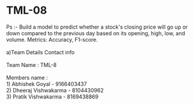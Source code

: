 # TML-08
Ps :- Build a model to predict whether a stock's closing price will go up or down compared to the previous day based on its opening, high, low, and volume. Metrics: Accuracy, F1-score.
<br>
<br>
a)Team Details Contact info
<br>
<br>
    Team Name : TML-8
    <br><br>
    Members name : <br>
    1) Abhishek Goyal - 9166403437 <br>
    2) Dheeraj Vishwakarma - 8104430962 <br>
    3) Pratik Vishwakarma - 8169438869 <br>
